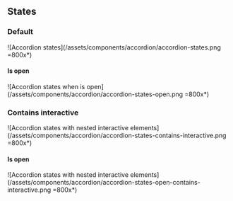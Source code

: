 ## States

### Default

![Accordion states](/assets/components/accordion/accordion-states.png =800x*)

#### Is open

![Accordion states when is open](/assets/components/accordion/accordion-states-open.png =800x*)

### Contains interactive

![Accordion states with nested interactive elements](/assets/components/accordion/accordion-states-contains-interactive.png =800x*)

#### Is open

![Accordion states with nested interactive elements](/assets/components/accordion/accordion-states-open-contains-interactive.png =800x*)
